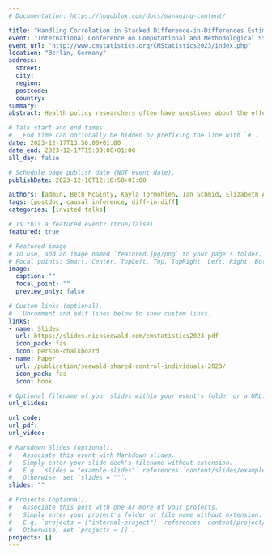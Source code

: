 ```yaml
---
# Documentation: https://hugoblox.com/docs/managing-content/

title: "Handling Correlation in Stacked Difference-in-Differences Estimates with Application to Medical Cannabis Policy"
event: "International Conference on Computational and Methodological Statistics 2023"
event_url: "http://www.cmstatistics.org/CMStatistics2023/index.php"
location: "Berlin, Germany"
address:
  street:
  city:
  region:
  postcode:
  country:
summary:
abstract: Health policy researchers often have questions about the effects of a policy implemented at some cluster-level unit, e.g., states, counties, hospitals, etc., on individual-level outcomes collected over multiple time periods. Stacked difference-in-differences is an increasingly popular way to estimate these effects. The approach involves estimating treatment effects for each policy-implementing unit, then, if scientifically appropriate, aggregating them to an average effect estimate. However, when individual-level data are available, and non-implementing units are used as comparators for multiple policy-implementing units, data from untreated individuals may be used across multiple analyses, thereby inducing a correlation between effect estimates. Existing methods do not quantify or account for this sharing of controls. A stacked difference-in-differences study is described, investigating the effects of state medical cannabis laws on treatment for chronic pain, a framework for estimating and managing this correlation due to shared control individuals is discussed, and how accounting for it affects the substantive results is shown.

# Talk start and end times.
#   End time can optionally be hidden by prefixing the line with `#`.
date: 2023-12-17T13:50:00+01:00
date_end: 2023-12-17T15:30:00+01:00
all_day: false

# Schedule page publish date (NOT event date).
publishDate: 2023-12-16T12:10:58+01:00

authors: [admin, Beth McGinty, Kayla Tormohlen, Ian Schmid, Elizabeth A. Stuart]
tags: [postdoc, causal inference, diff-in-diff]
categories: [invited talks]

# Is this a featured event? (true/false)
featured: true

# Featured image
# To use, add an image named `featured.jpg/png` to your page's folder. 
# Focal points: Smart, Center, TopLeft, Top, TopRight, Left, Right, BottomLeft, Bottom, BottomRight.
image:
  caption: ""
  focal_point: ""
  preview_only: false

# Custom links (optional).
#   Uncomment and edit lines below to show custom links.
links:
- name: Slides
  url: https://slides.nickseewald.com/cmstatistics2023.pdf
  icon_pack: fas
  icon: person-chalkboard
- name: Paper
  url: /publication/seewald-shared-control-individuals-2023/
  icon_pack: fas
  icon: book

# Optional filename of your slides within your event's folder or a URL.
url_slides: 

url_code:
url_pdf:
url_video:

# Markdown Slides (optional).
#   Associate this event with Markdown slides.
#   Simply enter your slide deck's filename without extension.
#   E.g. `slides = "example-slides"` references `content/slides/example-slides.md`.
#   Otherwise, set `slides = ""`.
slides: ""

# Projects (optional).
#   Associate this post with one or more of your projects.
#   Simply enter your project's folder or file name without extension.
#   E.g. `projects = ["internal-project"]` references `content/project/deep-learning/index.md`.
#   Otherwise, set `projects = []`.
projects: []
---
```

